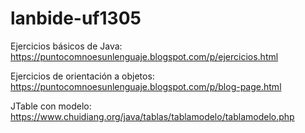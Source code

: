 # lanbide-uf1305

Ejercicios básicos de Java: https://puntocomnoesunlenguaje.blogspot.com/p/ejercicios.html

Ejercicios de orientación a objetos: https://puntocomnoesunlenguaje.blogspot.com/p/blog-page.html

JTable con modelo: https://www.chuidiang.org/java/tablas/tablamodelo/tablamodelo.php
